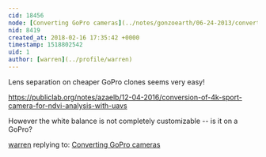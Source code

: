 ```yaml
---
cid: 18456
node: [Converting GoPro cameras](../notes/gonzoearth/06-24-2013/converting-gopro-cameras)
nid: 8419
created_at: 2018-02-16 17:35:42 +0000
timestamp: 1518802542
uid: 1
author: [warren](../profile/warren)
---
```


Lens separation on cheaper GoPro clones seems very easy! 

https://publiclab.org/notes/azaelb/12-04-2016/conversion-of-4k-sport-camera-for-ndvi-analysis-with-uavs

However the white balance is not completely customizable -- is it on a GoPro?

[warren](../profile/warren) replying to: [Converting GoPro cameras](../notes/gonzoearth/06-24-2013/converting-gopro-cameras)

